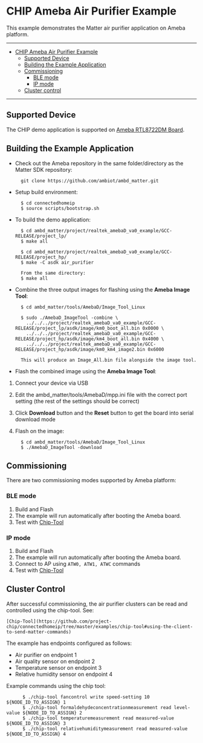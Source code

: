 # CHIP Ameba Air Purifier Example

This example demonstrates the Matter air purifier application on Ameba platform.

---

-   [CHIP Ameba Air Purifier Example](#chip-ameba-air-purifier-example)
    -   [Supported Device](#supported-device)
    -   [Building the Example Application](#building-the-example-application)
    -   [Commissioning](#commissioning)
        -   [BLE mode](#ble-mode)
        -   [IP mode](#ip-mode)
    -   [Cluster control](#cluster-control)

---

## Supported Device

The CHIP demo application is supported on
[Ameba RTL8722DM Board](https://www.amebaiot.com/en/amebad).

## Building the Example Application

-   Check out the Ameba repository in the same folder/directory as the Matter
    SDK repository:

          git clone https://github.com/ambiot/ambd_matter.git

-   Setup build environment:

          $ cd connectedhomeip
          $ source scripts/bootstrap.sh

-   To build the demo application:

          $ cd ambd_matter/project/realtek_amebaD_va0_example/GCC-RELEASE/project_lp/
          $ make all

          $ cd ambd_matter/project/realtek_amebaD_va0_example/GCC-RELEASE/project_hp/
          $ make -C asdk air_purifier

          From the same directory:
          $ make all

-   Combine the three output images for flashing using the **Ameba Image Tool**:

          $ cd ambd_matter/tools/AmebaD/Image_Tool_Linux

          $ sudo ./AmebaD_ImageTool -combine \
            ../../../project/realtek_amebaD_va0_example/GCC-RELEASE/project_lp/asdk/image/km0_boot_all.bin 0x0000 \
            ../../../project/realtek_amebaD_va0_example/GCC-RELEASE/project_hp/asdk/image/km4_boot_all.bin 0x4000 \
            ../../../project/realtek_amebaD_va0_example/GCC-RELEASE/project_hp/asdk/image/km0_km4_image2.bin 0x6000

          This will produce an Image_All.bin file alongside the image tool.

-   Flash the combined image using the **Ameba Image Tool**:

1.  Connect your device via USB
2.  Edit the ambd_matter/tools/AmebaD/mpp.ini file with the correct port setting
    (the rest of the settings should be correct)
3.  Click **Download** button and the **Reset** button to get the board into
    serial download mode
4.  Flash on the image:

          $ cd ambd_matter/tools/AmebaD/Image_Tool_Linux
          $ ./AmebaD_ImageTool -download

## Commissioning

There are two commissioning modes supported by Ameba platform:

### BLE mode

1. Build and Flash
2. The example will run automatically after booting the Ameba board.
3. Test with
   [Chip-Tool](https://github.com/project-chip/connectedhomeip/tree/master/examples/chip-tool)

### IP mode

1. Build and Flash
2. The example will run automatically after booting the Ameba board.
3. Connect to AP using `ATW0, ATW1, ATWC` commands
4. Test with
   [Chip-Tool](https://github.com/project-chip/connectedhomeip/tree/master/examples/chip-tool)

## Cluster Control

After successful commissioning, the air purifier clusters can be read and
controlled using the chip-tool. See:

    [Chip-Tool](https://github.com/project-chip/connectedhomeip/tree/master/examples/chip-tool#using-the-client-to-send-matter-commands)

The example has endpoints configured as follows:

-   Air purifier on endpoint 1
-   Air quality sensor on endpoint 2
-   Temperature sensor on endpoint 3
-   Relative humidity sensor on endpoint 4

Example commands using the chip tool:

          $ ./chip-tool fancontrol write speed-setting 10 ${NODE_ID_TO_ASSIGN} 1
          $ ./chip-tool formaldehydeconcentrationmeasurement read level-value ${NODE_ID_TO_ASSIGN} 2
          $ ./chip-tool temperaturemeasurement read measured-value ${NODE_ID_TO_ASSIGN} 3
          $ ./chip-tool relativehumiditymeasurement read measured-value ${NODE_ID_TO_ASSIGN} 4
